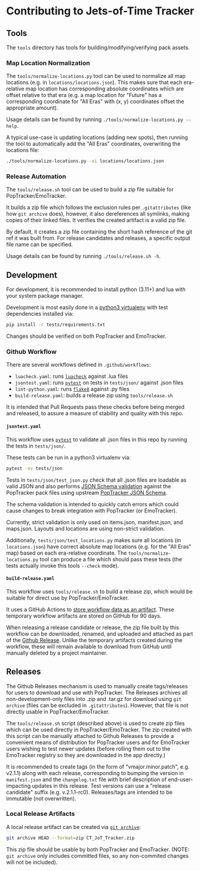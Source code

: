 # Contributing to Jets-of-Time Tracker

## Tools

The `tools` directory has tools for building/modifying/verifying pack assets.

### Map Location Normalization

The `tools/normalize-locations.py` tool can be used to normalize all map locations (e.g. in
`locations/locations.json`). This makes sure that each era-relative map location has
corresponding absolute coordinates which are offset relative to that era (e.g. a map
location for "Future" has a corresponding coordinate for "All Eras" with (x, y)
coordinates offset the appropriate amount).

Usage details can be found by running `./tools/normalize-locations.py --help`.

A typical use-case is updating locations (adding new spots), then running the tool to
automatically add the "All Eras" coordinates, overwriting the locations file:

```bash
./tools/normalize-locations.py -xi locations/locations.json
```

### Release Automation

The `tools/release.sh` tool can be used to build a zip file suitable for PopTracker/EmoTracker.

It builds a zip file which follows the exclusion rules per `.gitattributes` (like how
`git archive` does), however, it also dereferences all symlinks, making copies of their linked
files. It verifies the created artifact is a valid zip file.

By default, it creates a zip file containing the short hash reference of the git ref it was
built from. For release candidates and releases, a specific output file name can be specified.

Usage details can be found by running `./tools/release.sh -h`.

## Development

For development, it is recommended to install python (3.11+) and lua with your system package manager.

Development is most easily done in a [python3 virtualenv](https://docs.python.org/3/library/venv.html)
with test dependencies installed via:

```bash
pip install -r tests/requirements.txt
```

Changes should be verified on both PopTracker and EmoTracker.

### Github Workflow

There are several workflows defined in `.github/workflows`:

* `luacheck.yaml`: runs [`luacheck`](https://luacheck.readthedocs.io/en/stable/) against .lua files
* `jsontest.yaml`: runs [`pytest`](https://pytest.org) on tests in `tests/json/` against .json files
* `lint-python.yaml`: runs [`flake8`](https://flake8.pycqa.org) against .py files
* `build-release.yaml`: builds a release zip using `tools/release.sh`

It is intended that Pull Requests pass these checks before being merged and released, to
assure a measure of stability and quality with this repo.

#### `jsontest.yaml`

This workflow uses [`pytest`](https://pytest.org) to validate all .json files in this repo
by running the tests in `tests/json/`.

These tests can be run in a python3 virtualenv via:

```bash
pytest -vv tests/json
```

Tests in `tests/json/test_json.py` check that all .json files are loadable as valid JSON and also
performs [JSON Schema validation](https://json-schema.org) against the PopTracker
pack files using upstream [PopTracker JSON Schema](https://poptracker.github.io/schema/packs/).

The schema validation is intended to quickly catch errors which could cause changes to break
integration with PopTracker (or EmoTracker).

Currently, strict validation is only used on items.json, manifest.json, and maps.json. Layouts
and locations are using non-strict validation.

Additionally, `tests/json/test_locations.py` makes sure all locations (in `locations.json`)
have correct absolute map locations (e.g. for the "All Eras" map) based on each era-relative
coordinate. The `tools/normalize-locations.py` tool can produce a file which should pass
these tests (the tests actually invoke this tools `--check` mode).

#### `build-release.yaml`

This workflow uses `tools/release.sh` to build a release zip, which would be suitable
for direct use by PopTracker/EmoTracker.

It uses a GitHub Actions to [store workflow data as an artifact](https://docs.github.com/en/actions/using-workflows/storing-workflow-data-as-artifacts).
These temporary workflow artifacts are stored on GitHub for 90 days.

When releasing a release candidate or release, the zip file built by this workflow
can be downloaded, renamed, and uploaded and attached as part of the
[Github Release](https://docs.github.com/en/actions/using-workflows/storing-workflow-data-as-artifacts). Unlike
the temporary artifacts created during the workflow, these will remain available to download from GitHub until manually
deleted by a project maintainer.

## Releases

The Github Releases mechanism is used to manually create tags/releases for users to download
and use with PopTracker. The Releases archives all non-development-only files into .zip and
.tar.gz for download using `git archive` (files can be excluded in `.gitattributes`).
However, that file is not directly usable in PopTracker/EmoTracker.

The `tools/release.sh` script (described above) is used to create zip files which can be
used directly in PopTracker/EmoTracker. The zip created with this script can be manually
attached to Github Releases to provide a convenient means of distribution for PopTracker
users and for EmoTracker users wishing to test newer updates (before rolling them out
to the EmoTracker registry so they are downloaded in the app directly.)

It is recommended to create tags (in the form of "vmajor.minor.patch", e.g. v2.1.1) along with
each release, corresponding to bumping the version in `manifest.json` and the `changelog.txt`
file with brief description of end-user-impacting updates in this release. Test versions can use a "release candidate"
suffix (e.g. v.2.1.1-rc0). Releases/tags are intended to be immutable (not overwritten).

### Local Release Artifacts

A local release artifact can be created via [`git archive`](https://git-scm.com/docs/git-archive):

```bash
git archive HEAD --format=zip CT_JoT_Tracker.zip
```

This zip file should be usable by both PopTracker and EmoTracker. (NOTE: `git archive` only
includes committed files, so any non-commited changes will not be included).
